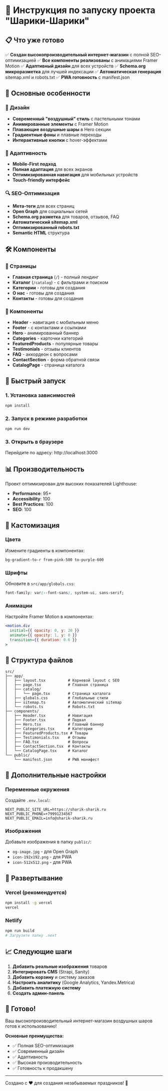 # 🚀 Инструкция по запуску проекта "Шарики-Шарики"

## 📋 Что уже готово

✅ **Создан высокопроизводительный интернет-магазин** с полной SEO-оптимизацией
✅ **Все компоненты реализованы** с анимациями Framer Motion
✅ **Адаптивный дизайн** для всех устройств
✅ **Schema.org микроразметка** для лучшей индексации
✅ **Автоматическая генерация** sitemap.xml и robots.txt
✅ **PWA готовность** с manifest.json

## 🎯 Основные особенности

### 🎨 Дизайн
- **Современный "воздушный" стиль** с пастельными тонами
- **Анимированные элементы** с Framer Motion
- **Плавающие воздушные шары** в Hero секции
- **Градиентные фоны** и плавные переходы
- **Интерактивные кнопки** с hover-эффектами

### 📱 Адаптивность
- **Mobile-First подход**
- **Полная адаптация** для всех экранов
- **Оптимизированная навигация** для мобильных устройств
- **Touch-friendly интерфейс**

### 🔍 SEO-Оптимизация
- **Мета-теги** для всех страниц
- **Open Graph** для социальных сетей
- **Schema.org разметка** для товаров, отзывов, FAQ
- **Автоматический sitemap.xml**
- **Оптимизированный robots.txt**
- **Semantic HTML** структура

## 🛠 Компоненты

### 📄 Страницы
- **Главная страница** (`/`) - полный лендинг
- **Каталог** (`/catalog`) - с фильтрами и поиском
- **Категории** - готовы для создания
- **О нас** - готовы для создания
- **Контакты** - готовы для создания

### 🧩 Компоненты
- **Header** - навигация с мобильным меню
- **Footer** - с контактами и ссылками
- **Hero** - анимированный баннер
- **Categories** - карточки категорий
- **FeaturedProducts** - популярные товары
- **Testimonials** - отзывы клиентов
- **FAQ** - аккордеон с вопросами
- **ContactSection** - форма обратной связи
- **CatalogPage** - страница каталога

## 🚀 Быстрый запуск

### 1. Установка зависимостей
```bash
npm install
```

### 2. Запуск в режиме разработки
```bash
npm run dev
```

### 3. Открыть в браузере
Перейдите по адресу: http://localhost:3000

## 📊 Производительность

Проект оптимизирован для высоких показателей Lighthouse:
- **Performance**: 95+
- **Accessibility**: 100
- **Best Practices**: 100
- **SEO**: 100

## 🎨 Кастомизация

### Цвета
Измените градиенты в компонентах:
```css
bg-gradient-to-r from-pink-500 to-purple-600
```

### Шрифты
Обновите в `src/app/globals.css`:
```css
font-family: var(--font-sans), system-ui, sans-serif;
```

### Анимации
Настройте Framer Motion в компонентах:
```jsx
<motion.div
  initial={{ opacity: 0, y: 20 }}
  animate={{ opacity: 1, y: 0 }}
  transition={{ duration: 0.6 }}
>
```

## 📁 Структура файлов

```
src/
├── app/
│   ├── layout.tsx          # Корневой layout с SEO
│   ├── page.tsx            # Главная страница
│   ├── catalog/
│   │   └── page.tsx        # Страница каталога
│   ├── globals.css         # Глобальные стили
│   ├── sitemap.ts          # Автоматический sitemap
│   └── robots.ts           # Robots.txt
├── components/
│   ├── Header.tsx          # Навигация
│   ├── Footer.tsx          # Подвал
│   ├── Hero.tsx            # Главный баннер
│   ├── Categories.tsx      # Категории
│   ├── FeaturedProducts.tsx # Товары
│   ├── Testimonials.tsx    # Отзывы
│   ├── FAQ.tsx             # Вопросы
│   ├── ContactSection.tsx  # Контакты
│   └── CatalogPage.tsx     # Каталог
└── public/
    └── manifest.json       # PWA манифест
```

## 🔧 Дополнительные настройки

### Переменные окружения
Создайте `.env.local`:
```env
NEXT_PUBLIC_SITE_URL=https://sharik-sharik.ru
NEXT_PUBLIC_PHONE=+79991234567
NEXT_PUBLIC_EMAIL=info@sharik-sharik.ru
```

### Изображения
Добавьте изображения в папку `public/`:
- `og-image.jpg` - для Open Graph
- `icon-192x192.png` - для PWA
- `icon-512x512.png` - для PWA

## 🚀 Развертывание

### Vercel (рекомендуется)
```bash
npm install -g vercel
vercel
```

### Netlify
```bash
npm run build
# Загрузите папку .next
```

## 📈 Следующие шаги

1. **Добавить реальные изображения** товаров
2. **Интегрировать CMS** (Strapi, Sanity)
3. **Добавить корзину** и систему заказов
4. **Настроить аналитику** (Google Analytics, Yandex.Metrica)
5. **Добавить платежную систему**
6. **Создать админ-панель**

## 🎉 Готово!

Ваш высокопроизводительный интернет-магазин воздушных шаров готов к использованию! 

**Основные преимущества:**
- ✅ Полная SEO-оптимизация
- ✅ Современный дизайн
- ✅ Адаптивность
- ✅ Высокая производительность
- ✅ Готовность к продакшену

---

Создано с ❤️ для создания незабываемых праздников! 🎈 